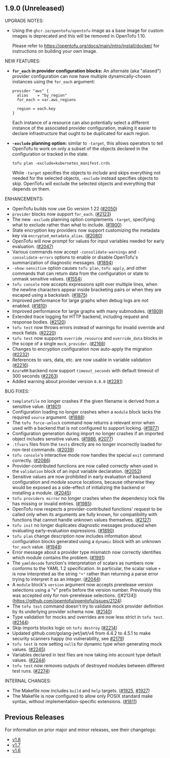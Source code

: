 ## 1.9.0 (Unreleased)

UPGRADE NOTES:

* Using the `ghcr.io/opentofu/opentofu` image as a base image for custom images is deprecated and this will be removed in OpenTofu 1.10.

    Please refer to https://opentofu.org/docs/main/intro/install/docker/ for instructions on building your own image.

NEW FEATURES:

* **`for_each` in provider configuration blocks:** An alternate (aka "aliased") provider configuration can now have multiple dynamically-chosen instances using the `for_each` argument:

    ```hcl
    provider "aws" {
      alias    = "by_region"
      for_each = var.aws_regions

      region = each.key
    }
    ```

    Each instance of a resource can also potentially select a different instance of the associated provider configuration, making it easier to declare infrastructure that ought to be duplicated for each region.

* **`-exclude` planning option:** similar to `-target`, this allows operators to tell OpenTofu to work on only a subset of the objects declared in the configuration or tracked in the state.

    ```shell
    tofu plan -exclude=kubernetes_manifest.crds
    ```

    While `-target` specifies the objects to _include_ and skips everything not needed for the selected objects, `-exclude` instead specifies objects to skip. OpenTofu will exclude the selected objects and everything that depends on them.

ENHANCEMENTS:
* OpenTofu builds now use Go version 1.22 ([#2050](https://github.com/opentofu/opentofu/issues/2050))
* `provider` blocks now support `for_each`. ([#2123](https://github.com/opentofu/opentofu/issues/2123))
* The new `-exclude` planning option complements `-target`, specifying what to exclude rather than what to include. ([#1900](https://github.com/opentofu/opentofu/pull/1900))
* State encryption key providers now support customizing the metadata key via `encrypted_metadata_alias`. ([#2080](https://github.com/opentofu/opentofu/pull/2080))
* OpenTofu will now prompt for values for input variables needed for early evaluation. ([#2047](https://github.com/opentofu/opentofu/pull/2047))
* Various commands now accept `-consolidate-warnings` and `-consolidate-errors` options to enable or disable OpenTofu's summarization of diagnostic messages. ([#1894](https://github.com/opentofu/opentofu/pull/1894))
* `-show-sensitive` option causes `tofu plan`, `tofu apply`, and other commands that can return data from the configuration or state to unmask sensitive values. ([#1554](https://github.com/opentofu/opentofu/pull/1554))
* `tofu console` now accepts expressions split over multiple lines, when the newline characters appear inside bracketing pairs or when they are escaped using a backslash. ([#1875](https://github.com/opentofu/opentofu/pull/1875))
* Improved performance for large graphs when debug logs are not enabled. ([#1810](https://github.com/opentofu/opentofu/pull/1810))
* Improved performance for large graphs with many submodules. ([#1809](https://github.com/opentofu/opentofu/pull/1809))
* Extended trace logging for HTTP backend, including request and response bodies. ([#2120](https://github.com/opentofu/opentofu/pull/2120))
* `tofu test` now throws errors instead of warnings for invalid override and mock fields. ([#2220](https://github.com/opentofu/opentofu/pull/2220))
* `tofu test` now supports `override_resource` and `override_data` blocks in the scope of a single `mock_provider`. ([#2168](https://github.com/opentofu/opentofu/pull/2168))
* Changes to encryption configuration now auto-apply the migration ([#2232](https://github.com/opentofu/opentofu/pull/2232))
* References to vars, data, etc. are now usable in variable validation ([#2216](https://github.com/opentofu/opentofu/pull/2216))
* `AzureRM` backend now support `timeout_seconds` with default timeout of 300 seconds ([#2263](https://github.com/opentofu/opentofu/pull/2263))
* Added warning about provider version `0.0.0` ([#2281](https://github.com/opentofu/opentofu/pull/2281))

BUG FIXES:
* `templatefile` no longer crashes if the given filename is derived from a sensitive value. ([#1801](https://github.com/opentofu/opentofu/issues/1801))
* Configuration loading no longer crashes when a `module` block lacks the required `source` argument. ([#1888](https://github.com/opentofu/opentofu/pull/1888))
* The `tofu force-unlock` command now returns a relevant error when used with a backend that is not configured to support locking. ([#1977](https://github.com/opentofu/opentofu/pull/1977))
* Configuration generation during import no longer crashes if an imported object includes sensitive values. ([#1986](https://github.com/opentofu/opentofu/pull/1986), [#2077](https://github.com/opentofu/opentofu/pull/2077))
* `.tfvars` files from the `tests` directly are no longer incorrectly loaded for non-test commands. ([#2039](https://github.com/opentofu/opentofu/pull/2039))
* `tofu console`'s interactive mode now handles the special `exit` command correctly. ([#2086](https://github.com/opentofu/opentofu/pull/2086))
* Provider-contributed functions are now called correctly when used in the `validation` block of an input variable declaration. ([#2052](https://github.com/opentofu/opentofu/pull/2052))
* Sensitive values are now prohibited in early evaluation of backend configuration and module source locations, because otherwise they would be exposed as a side-effect of initializing the backend or installing a module. ([#2045](https://github.com/opentofu/opentofu/pull/2045))
* `tofu providers mirror` no longer crashes when the dependency lock file has missing or invalid entries. ([#1985](https://github.com/opentofu/opentofu/pull/1985))
* OpenTofu now respects a provider-contributed functions' request to be called only when its arguments are fully known, for compatibility with functions that cannot handle unknown values themselves. ([#2127](https://github.com/opentofu/opentofu/pull/2127))
* `tofu init` no longer duplicates diagnostic messages produced when evaluating early-evaluation expressions. ([#1890](https://github.com/opentofu/opentofu/pull/1890))
* `tofu plan` change description now includes information about configuration blocks generated using a `dynamic` block with an unknown `for_each` value. ([#1948](https://github.com/opentofu/opentofu/pull/1948))
* Error message about a provider type mismatch now correctly identifies which module contains the problem. ([#1991](https://github.com/opentofu/opentofu/pull/1991))
* The `yamldecode` function's interpretation of scalars as numbers now conforms to the YAML 1.2 specification. In particular, the scalar value `+` is now interpreted as the string `"+"` rather than returning a parse error trying to interpret it as an integer. ([#2044](https://github.com/opentofu/opentofu/pull/2044))
* A `module` block's `version` argument now accepts prerelease version selections using a "v" prefix before the version number. Previously this was accepted only for non-prerelease selections. ([#2124])(https://github.com/opentofu/opentofu/issues/2124)
* The `tofu test` command doesn't try to validate mock provider definition by its underlying provider schema now. ([#2140](https://github.com/opentofu/opentofu/pull/2140))
* Type validation for mocks and overrides are now less strict in `tofu test`. ([#2144](https://github.com/opentofu/opentofu/pull/2144))
* Skip imports blocks logic on `tofu destroy` ([#2214](https://github.com/opentofu/opentofu/pull/2214))
* Updated github.com/golang-jwt/jwt/v4 from 4.4.2 to 4.5.1 to make security scanners happy (no vulnerability, see [#2179](https://github.com/opentofu/opentofu/pull/2179))
* `tofu test` is now setting `null`s for dynamic type when generating mock values. ([#2245](https://github.com/opentofu/opentofu/pull/2245))
* Variables declared in test files are now taking into account type default values. ([#2244](https://github.com/opentofu/opentofu/pull/2244))
* `tofu test` now removes outputs of destroyed modules between different test runs. ([#2274](https://github.com/opentofu/opentofu/pull/2274))

INTERNAL CHANGES:

* The Makefile now includes `build` and `help` targets. ([#1925](https://github.com/opentofu/opentofu/pull/1925), [#1927](https://github.com/opentofu/opentofu/pull/1927))
* The Makefile is now configured to allow only POSIX standard make syntax, without implementation-specific extensions. ([#1811](https://github.com/opentofu/opentofu/pull/1928))

## Previous Releases

For information on prior major and minor releases, see their changelogs:

- [v1.8](https://github.com/opentofu/opentofu/blob/v1.8/CHANGELOG.md)
- [v1.7](https://github.com/opentofu/opentofu/blob/v1.7/CHANGELOG.md)
- [v1.6](https://github.com/opentofu/opentofu/blob/v1.6/CHANGELOG.md)
